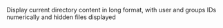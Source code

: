 Display current directory content in long format, with user and groups IDs numerically and hidden files displayed
